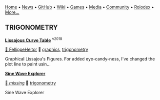 [Home](https://qb64.com) • [News](news.md) • [GitHub](github.md) • [Wiki](wiki.md) • [Games](games.md) • [Media](media.md) • [Community](community.md) • [Rolodex](rolodex.md) • [More...](more.md)

## TRIGONOMETRY

**[Lissajous Curve Table](lissajous-curve-table/index)** <sup>v2018</sup>

[🐝 FellippeHeitor](fellippeheitor) 🔗 [graphics](graphics), [trigonometry](trigonometry)

Graphical Lissajou's Figures.  For added eye-candy-ness, I've changed the plot line to paint usin...

**[Sine Wave Explorer](sine-wave-explorer/index)**

[🐝 *missing*](author_missing) 🔗 [trigonometry](trigonometry)

Sine Wave Explorer
